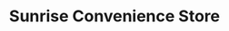 ---
title: "Sunrise Convenience Store"
url: /gladwin/sunrise-convenience-store/
shop: Lebensmittel
---